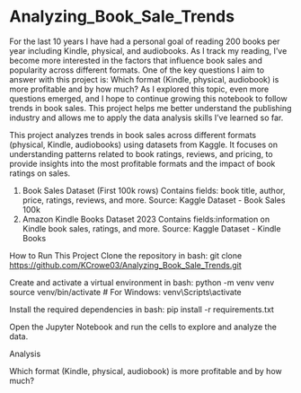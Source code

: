 # Analyzing_Book_Sale_Trends

For the last 10 years I have had a personal goal of reading 200 books per year including Kindle, physical, and audiobooks. As I track my reading, I’ve become more interested in the factors that influence book sales and popularity across different formats. One of the key questions I aim to answer with this project is: Which format (Kindle, physical, audiobook) is more profitable and by how much? As I explored this topic, even more questions emerged, and I hope to continue growing this notebook to follow trends in book sales. This project helps me better understand the publishing industry and allows me to apply the data analysis skills I’ve learned so far. 

This project analyzes trends in book sales across different formats (physical, Kindle, audiobooks) using datasets from Kaggle. It focuses on understanding patterns related to book ratings, reviews, and pricing, to provide insights into the most profitable formats and the impact of book ratings on sales.

1. Book Sales Dataset (First 100k rows)
Contains fields: book title, author, price, ratings, reviews, and more.
Source: Kaggle Dataset - Book Sales 100k
2. Amazon Kindle Books Dataset 2023
Contains fields:information on Kindle book sales, ratings, and more.
Source: Kaggle Dataset - Kindle Books

How to Run This Project
Clone the repository in bash:
git clone https://github.com/KCrowe03/Analyzing_Book_Sale_Trends.git

Create and activate a virtual environment in bash:
python -m venv venv
source venv/bin/activate   # For Windows: venv\Scripts\activate

Install the required dependencies in bash:
pip install -r requirements.txt

Open the Jupyter Notebook and run the cells to explore and analyze the data.

Analysis

Which format (Kindle, physical, audiobook) is more profitable and by how much?
